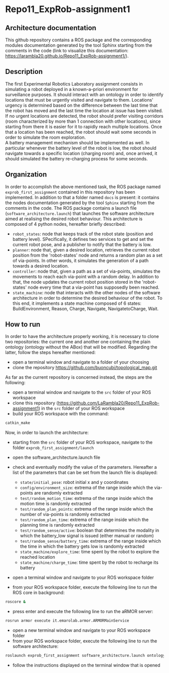# Repo11_ExpRob-assignment1
## Architecture documentation
This github repository contains a ROS package and the corresponding modules documentation generated by the tool Sphinx starting from the comments in the code (link to visualize this documentation: https://larambla20.github.io/Repo11_ExpRob-assignment1/).
## Description
The first Experimental Robotics Laboratory assignment consists in simulating a robot deployed in a known-a-priori environment for surveillance purposes. It should interact with an ontology in order to identify locations that must be urgently visited and navigate to them. Locations' urgency is determined based on the difference between the last time that the robot has moved and the last time the location at issue has been visited. If no urgent locations are detected, the robot should prefer visiting corridors (room characterized by more than 1 connection with other locations), since starting from there it is easier for it to rapidly reach multiple locations. Once that a location has been reached, the robot should wait some seconds in order to simulate the room exploration.  
A battery management mechanism should be implemented as well. In particular whenever the battery level of the robot is low, the robot should navigate towards a specific location (charging room) and, once arrived, it should simulated the battery re-charging process for some seconds.
## Organization
In order to accomplish the above mentioned task, the ROS package named `exprob_first_assignment` contained in this repository has been implemented. In addition to that a folder named `docs` is present: it contains the nodes documentation generated by the tool `Sphinx` starting from the comments in the code.
The ROS package contains a launch file (`software_architecture.launch`) that launches the software architecture aimed at realising the desired robot behaviour. This architecture is composed of 4 python nodes, hereafter briefly described:
* `robot_states`: node that keeps track of the robot state (position and battery level). SPecifically, it defines two services to get and set the current robot pose, and a publisher to notify that the battery is low.
* `planner`: node that, given a desired location, retrieves the current robot position from the 'robot-states' node and returns a random plan as a set of via-points. In other words, it simulates the generation of a path towards a desired location.
* `controller`: node that, given a path as a set of via-points, simulates the movements to reach each via-point with a random delay. In addition to that, the node updates the current robot position stored in the 'robot-states' node every time that a via-point has supposedly been reached.
* `state_machine`: node that interacts with the other nodes of the software architecture in order to determine the desired behaviour of the robot. To this end, it implements a state machine composed of 6 states: BuildEnvironment, Reason, Charge, Navigate, NavigatetoCharge, Wait.
## How to run
In order to have the architecture properly working, it is necessary to clone two repositories: the current one and another one containing the plain ontology (ontology without the ABox) that will be modified. Regarding the latter, follow the steps hereafter mentioned:  
* open a terminal window and navigate to a folder of your choosing
* clone the repository https://github.com/buoncubi/topological_map.git  

As far as the current repository is concerned instead, the steps are the following:  
* open a terminal window and navigate to the `src` folder of your ROS workspace
* clone this repository (https://github.com/LaRambla20/Repo11_ExpRob-assignment1) in the `src` folder of your ROS workspace
* build your ROS workspace with the command:
```bash
catkin_make
```  
Now, in order to launch the architecture:
* starting from the `src` folder of your ROS workspace, navigate to the folder `exprob_first_assignment/launch`
* open the software_architecture.launch file
* check and eventually modify the value of the parameters. Hereafter a list of the parameters that can be set from the launch file is displayed:
  * `state/initial_pose`: robot initial x and y coordinates
  * `config/environment_size`: extrema of the range inside which the via-points are randomly extracted
  * `test/random_motion_time`: extrema of the range inside which the motion time is randomly extracted
  * `test/random_plan_points`: extrema of the range inside which the number of via-points is randomly extracted
  * `test/random_plan_time`: extrema of the range inside which the planning time is randomly extracted
  * `test/random_sense/active`: boolean that determines the modality in which the battery_low signal is issued (either manual or random)
  * `test/random_sense/battery_time`: extrema of the range inside which the time in which the battery gets low is randomly extracted
  * `state_machine/explore_time`: time spent by the robot to explore the reached location
  * `state_machine/charge_time`: time spent by the robot to recharge its battery

* open a terminal window and navigate to your ROS workspace folder
* from your ROS workspace folder, execute the following line to run the ROS core in background:
```bash
roscore &
```
* press enter and execute the following line to run the aRMOR server:
```bash
rosrun armor execute it.emarolab.armor.ARMORMainService
```
* open a new terminal window and navigate to your ROS workspace folder
* from your ROS workspace folder, execute the following line to run the software architecture:
```bash
roslaunch exprob_first_assignment software_architecture.launch ontology_path:="path-to-the-plain-ontology-folder" ontology_name:="name-of-the-constructed-ontology"
```
* follow the instructions displayed on the terminal window that is opened

